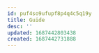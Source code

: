 ```yaml
---
id: puf4so9ufupf8p4q4c5q19y
title: Guide
desc: ''
updated: 1687442803438
created: 1687442731888
---
```

